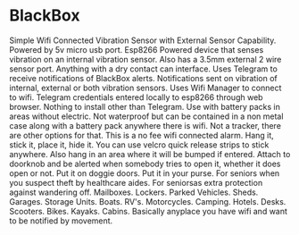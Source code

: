 # BlackBox
Simple Wifi Connected Vibration Sensor with External Sensor Capability. 
Powered by 5v micro usb port.
Esp8266 Powered device that senses vibration on an internal vibration sensor.
Also has a 3.5mm external 2 wire sensor port. Anything with a dry contact can interface.
Uses Telegram to receive notifications of BlackBox alerts.
Notifications sent on vibration of internal, external or both vibration sensors.
Uses Wifi Manager to connect to wifi.
Telegram credentials entered locally to esp8266 through web browser.
Nothing to install other than Telegram.
Use with battery packs in areas without electric.
Not waterproof but can be contained in a non metal case along with a battery pack anywhere there is wifi.
Not a tracker, there are other options for that. This is a no fee wifi connected alarm.
Hang it, stick it, place it, hide it. 
You can use velcro quick release strips to stick anywhere. 
Also hang in an area where it will be bumped if entered. 
Attach to doorknob and be alerted when somebody tries to open it, whether it does open or not.
Put it on doggie doors.
Put it in your purse.
For seniors when you suspect theft by healthcare aides.
For seniorsas extra protection against wandering off.
Mailboxes.
Lockers.
Parked Vehicles.
Sheds.
Garages.
Storage Units.
Boats.
RV's.
Motorcycles.
Camping.
Hotels.
Desks.
Scooters.
Bikes.
Kayaks.
Cabins.
Basically anyplace you have wifi and want to be notified by movement.
